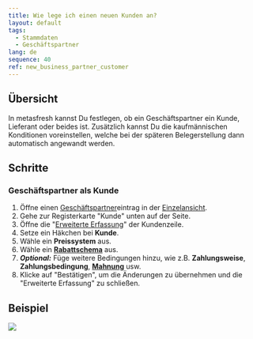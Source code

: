 ```yaml
---
title: Wie lege ich einen neuen Kunden an?
layout: default
tags:
  - Stammdaten
  - Geschäftspartner
lang: de
sequence: 40
ref: new_business_partner_customer
---
```


## Übersicht
In metasfresh kannst Du festlegen, ob ein Geschäftspartner ein Kunde, Lieferant oder beides ist. Zusätzlich kannst Du die kaufmännischen Konditionen voreinstellen, welche bei der späteren Belegerstellung dann automatisch angewandt werden.

## Schritte

### Geschäftspartner als Kunde
1. Öffne einen [Geschäftspartner](Neuer_Geschaeftspartner)eintrag in der [Einzelansicht](Ansichten).
1. Gehe zur Registerkarte "Kunde" unten auf der Seite.
1. Öffne die "[Erweiterte Erfassung](AdvancedEditTab_Öffnen)" der Kundenzeile.
1. Setze ein Häkchen bei **Kunde**.
1. Wähle ein **Preissystem** aus.
1. Wähle ein [**Rabattschema**](Preiskonditionen_in_metasfresh) aus.
1. ***Optional:*** Füge weitere Bedingungen hinzu, wie z.B. **Zahlungsweise**, **Zahlungsbedingung**, [**Mahnung**](Einrichtung_Mahnung) usw.
1. Klicke auf "Bestätigen", um die Änderungen zu übernehmen und die "Erweiterte Erfassung" zu schließen.

## Beispiel
![](assets/Neuer_Geschaeftspartner_Kunde.gif)
